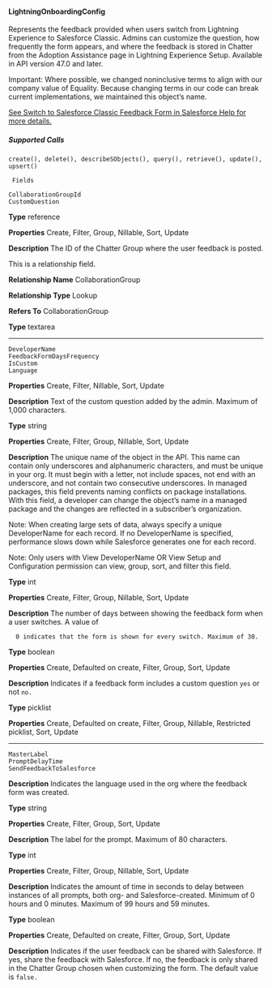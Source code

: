 #### LightningOnboardingConfig

Represents the feedback provided when users switch from Lightning Experience to Salesforce Classic. Admins can customize the question,
how frequently the form appears, and where the feedback is stored in Chatter from the Adoption Assistance page in Lightning Experience
Setup. Available in API version 47.0 and later.

Important: Where possible, we changed noninclusive terms to align with our company value of Equality. Because changing
terms in our code can break current implementations, we maintained this object’s name.

[See Switch to Salesforce Classic Feedback Form in Salesforce Help for more details.](https://help.salesforce.com/articleView?id=lex_encourage_work_feedback.htm&language=en_US)

##### Supported Calls
```
create(), delete(), describeSObjects(), query(), retrieve(), update(), upsert()

 Fields

```
```
CollaborationGroupId
CustomQuestion

```

**Type**
reference

**Properties**
Create, Filter, Group, Nillable, Sort, Update

**Description**
The ID of the Chatter Group where the user feedback is posted.

This is a relationship field.

**Relationship Name**
CollaborationGroup

**Relationship Type**
Lookup

**Refers To**
CollaborationGroup

**Type**
textarea


-----

```
DeveloperName
FeedbackFormDaysFrequency
IsCustom
Language

```

**Properties**
Create, Filter, Nillable, Sort, Update

**Description**
Text of the custom question added by the admin. Maximum of 1,000 characters.

**Type**
string

**Properties**
Create, Filter, Group, Nillable, Sort, Update

**Description**
The unique name of the object in the API. This name can contain only underscores and
alphanumeric characters, and must be unique in your org. It must begin with a letter, not
include spaces, not end with an underscore, and not contain two consecutive underscores.
In managed packages, this field prevents naming conflicts on package installations. With
this field, a developer can change the object’s name in a managed package and the changes
are reflected in a subscriber’s organization.

Note: When creating large sets of data, always specify a unique DeveloperName
for each record. If no DeveloperName is specified, performance slows down while
Salesforce generates one for each record.

Note: Only users with View DeveloperName OR View Setup and Configuration
permission can view, group, sort, and filter this field.

**Type**
int

**Properties**
Create, Filter, Group, Nillable, Sort, Update

**Description**
The number of days between showing the feedback form when a user switches. A value of
```
  0 indicates that the form is shown for every switch. Maximum of 30.

```
**Type**
boolean

**Properties**
Create, Defaulted on create, Filter, Group, Sort, Update

**Description**
Indicates if a feedback form includes a custom question `yes` or not `no.`

**Type**
picklist

**Properties**
Create, Defaulted on create, Filter, Group, Nillable, Restricted picklist, Sort, Update


-----

```
MasterLabel
PromptDelayTime
SendFeedbackToSalesforce

```

**Description**
Indicates the language used in the org where the feedback form was created.

**Type**
string

**Properties**
Create, Filter, Group, Sort, Update

**Description**
The label for the prompt. Maximum of 80 characters.

**Type**
int

**Properties**
Create, Filter, Group, Nillable, Sort, Update

**Description**
Indicates the amount of time in seconds to delay between instances of all prompts, both
org- and Salesforce-created. Minimum of 0 hours and 0 minutes. Maximum of 99 hours and
59 minutes.

**Type**
boolean

**Properties**
Create, Defaulted on create, Filter, Group, Sort, Update

**Description**
Indicates if the user feedback can be shared with Salesforce. If yes, share the feedback with
Salesforce. If no, the feedback is only shared in the Chatter Group chosen when customizing
the form. The default value is `false.`

